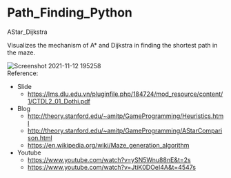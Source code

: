 # Path_Finding_Python
AStar_Dijkstra

Visualizes the mechanism of A* and Dijkstra in finding the shortest path in the maze.

![Screenshot 2021-11-12 195258](https://user-images.githubusercontent.com/71645795/141470386-7f64842d-a30f-4e1c-8a4b-d7da6e0cbb01.png)
<br>
Reference:
* Slide
  * https://lms.dlu.edu.vn/pluginfile.php/184724/mod_resource/content/1/CTDL2_01_Dothi.pdf
* Blog
  * http://theory.stanford.edu/~amitp/GameProgramming/Heuristics.html
  * http://theory.stanford.edu/~amitp/GameProgramming/AStarComparison.html
  * https://en.wikipedia.org/wiki/Maze_generation_algorithm
* Youtube
  * https://www.youtube.com/watch?v=ySN5Wnu88nE&t=2s
  * https://www.youtube.com/watch?v=JtiK0DOeI4A&t=4547s
